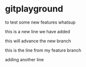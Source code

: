 # gitplayground
to test some new features
whatsup


this is a new line we have added

this will advance the new branch

this is the line from my feature branch

adding another line
